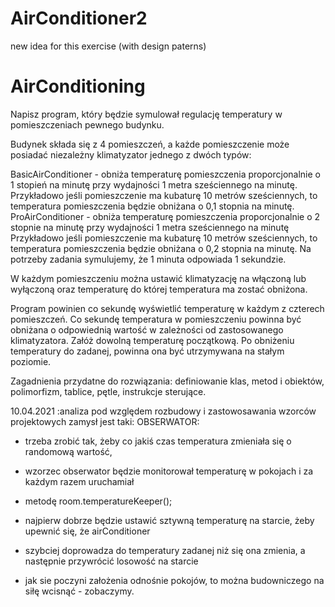 # AirConditioner2
new idea for this exercise (with design paterns)

# AirConditioning

Napisz program, który będzie symulował regulację temperatury w pomieszczeniach pewnego budynku.

Budynek składa się z 4 pomieszczeń, a każde pomieszczenie może posiadać niezależny klimatyzator jednego z dwóch typów:

BasicAirConditioner - obniża temperaturę pomieszczenia proporcjonalnie o 1 stopień na minutę przy wydajności 1 metra sześciennego na minutę. 
Przykładowo jeśli pomieszczenie ma kubaturę 10 metrów sześciennych, to temperatura pomieszczenia będzie obniżana o 0,1 stopnia na minutę.
ProAirConditioner - obniża temperaturę pomieszczenia proporcjonalnie o 2 stopnie na minutę przy wydajności 1 metra sześciennego na minutę  
Przykładowo jeśli pomieszczenie ma kubaturę 10 metrów sześciennych, to temperatura pomieszczenia będzie obniżana o 0,2 stopnia na minutę.
Na potrzeby zadania symulujemy, że 1 minuta odpowiada 1 sekundzie.

W każdym pomieszczeniu można ustawić klimatyzację na włączoną lub wyłączoną oraz temperaturę do której temperatura ma zostać obniżona.

Program powinien co sekundę wyświetlić temperaturę w każdym z czterech pomieszczeń. Co sekundę temperatura w pomieszczeniu powinna być obniżana 
o odpowiednią wartość w zależności od zastosowanego klimatyzatora. Załóż dowolną temperaturę początkową. Po obniżeniu temperatury do zadanej, 
powinna ona być utrzymywana na stałym poziomie.

Zagadnienia przydatne do rozwiązania: definiowanie klas, metod i obiektów, polimorfizm, tablice, pętle, instrukcje sterujące.


10.04.2021 :analiza pod względem rozbudowy i zastowosawania wzorców projektowych
zamysł jest taki:
OBSERWATOR:
 * trzeba zrobić tak, żeby co jakiś czas temperatura zmieniała się o randomową wartość,
 * wzorzec obserwator będzie monitorował temperaturę w pokojach i za każdym razem uruchamiał
 * metodę room.temperatureKeeper();
 * najpierw dobrze będzie ustawić sztywną temperaturę na starcie, żeby upewnić się, że airConditioner 
 * szybciej doprowadza do temperatury zadanej niż się ona zmienia, a następnie przywrócić losowość na starcie
 
 * jak sie poczyni założenia odnośnie pokojów, to można budowniczego na siłę wcisnąć - zobaczymy. 
 
